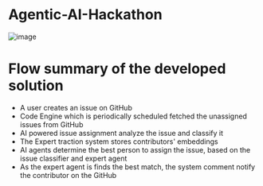 # Agentic-AI-Hackathon

![image](https://github.com/user-attachments/assets/6f7d2802-359d-4dc4-bbed-bc3ebbcd9164)


# Flow summary of the developed solution 

- A user creates an issue on GitHub
- Code Engine which is periodically scheduled fetched the unassigned issues from GitHub
- AI powered issue assignment  analyze the issue and classify it
- The Expert traction system stores contributors' embeddings 
- AI agents determine the best person to assign the issue, based on the issue classifier and expert agent 
- As the expert agent is finds the best match, the system comment notify the contributor on the GitHub 
